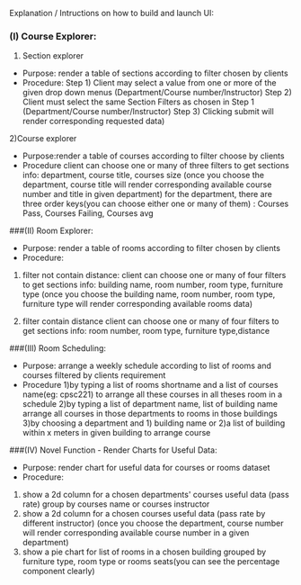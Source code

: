 Explanation / Intructions on how to build and launch UI:

### (I) Course Explorer:
1) Section explorer
- Purpose: render a table of sections according to filter chosen by clients
- Procedure:
Step 1)  Client may select a value from one or more of the given drop down menus (Department/Course number/Instructor)
Step 2)  Client must select the same Section Filters as chosen in Step 1 (Department/Course number/Instructor)
Step 3)  Clicking submit will render corresponding requested data)

2)Course explorer
- Purpose:render a table of courses according to filter choose by clients
- Procedure
client can choose one or many of three filters to get sections info:
department, course title, courses size
(once you choose the department, course title will render corresponding available course number and title in given 
department)
for the department, there are three order keys(you can choose either one or many of them) : Courses Pass, Courses Failing, Courses avg



###(II)  Room Explorer:
- Purpose: render a table of rooms according to filter chosen by clients
- Procedure:

1) filter not contain distance:
client can choose one or many of four filters to get sections info:
building name, room number, room type, furniture type
(once you choose the building name, room number, room type, furniture type will render corresponding available rooms data)

2) filter contain distance
client can choose one or many of four filters to get sections info:
room number, room type, furniture type,distance


###(III) Room Scheduling:
- Purpose: arrange a weekly schedule according to list of rooms and courses filtered by clients requirement
- Procedure
1)by typing a list of rooms shortname  and a list of courses name(eg: cpsc221) to arrange all these courses in all theses room in a schedule
2)by typing a list of department name, list of building name arrange all courses in those departments to rooms in those buildings 
3)by choosing a department and 1) building name or 2)a list of building within x meters in given building to arrange course


###(IV) Novel Function - Render Charts for Useful Data:
- Purpose: render chart for useful data for courses or rooms dataset
- Procedure:
1) show a 2d column for a chosen departments' courses useful data (pass rate) group by courses name or courses instructor
2) show a 2d column for a chosen courses useful data (pass rate by different instructor) 
(once you choose the department, course number will render corresponding available course number in a given 
department)
3) show a pie chart for list of rooms in a chosen building grouped by furniture type, room type or rooms seats(you can see the percentage component clearly)
